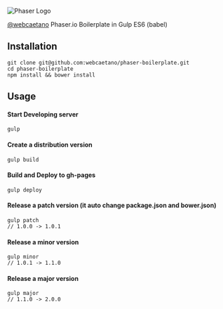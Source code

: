 ![Phaser Logo](http://i.imgur.com/FurA10V.png?1)

[@webcaetano](https://github.com/webcaetano) Phaser.io Boilerplate in Gulp ES6 (babel)

## Installation

```
git clone git@github.com:webcaetano/phaser-boilerplate.git
cd phaser-boilerplate
npm install && bower install
```

## Usage 

#### Start Developing server

```
gulp 
```

#### Create a distribution version

```
gulp build
```


#### Build and Deploy to gh-pages

```
gulp deploy
```

#### Release a patch version (it auto change package.json and bower.json)


```
gulp patch
// 1.0.0 -> 1.0.1
```

#### Release a minor version 


```
gulp minor
// 1.0.1 -> 1.1.0
```


#### Release a major version 


```
gulp major
// 1.1.0 -> 2.0.0
```
